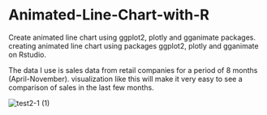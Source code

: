 # Animated-Line-Chart-with-R
Create animated line chart using ggplot2, plotly and gganimate packages.
creating animated line chart using packages ggplot2, plotly and gganimate on Rstudio.

The data I use is sales data from retail companies for a period of 8 months (April-November). visualization like this will make it very easy to see a comparison of sales in the last few months.

![test2-1 (1)](https://user-images.githubusercontent.com/96275175/150486629-817973f1-7f4d-46b3-a192-5280d177d5f9.gif)
